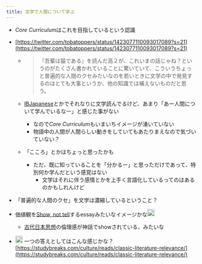 ```yaml
---
title: 文学で人間について学ぶ
---
```


* *Core Curriculum*はこれを目指しているという認識

* [https://twitter.com/tobatoppers/status/1423077110093017089?s=21](https://twitter.com/tobatoppers/status/1423077110093017089?s=21)
  
  * 
     > 
     > 『吾輩は猫である』を読んだ高２が、これいまの話じゃね？というのがたくさん書かれていることに驚いていて、こういうちょっと普遍的な人間のクセみたいなのを若いときに文学の中で発見するのはとても大事というか、他の知識では補えないものだと思う。
  
  * [IBJapanese](IBJapanese.md)とかでそれなりに文学読んでるけど、あまり「あー人間について学んでいるなー」と感じた事がない
    * なので*Core Curriculum*もいまいちイメージが湧いていない
    * 物語中の人間が人間らしい動きをしていてもあたりまえなので気づいていない？
  * 「こころ」とかはちょっと思ったかも
    * ただ、既に知っていることを「分かるー」と思っただけであって、特別何か学んだという感覚はない
      * 文学はそれに伴う感情とかを上手く言語化しているってのはあるのかもしれんけど
* 「普遍的な人間のクセ」を文学は濃縮しているということ？

* 価値観を[Show, not tell](Show,%20not%20tell.md)するessayみたいなイメージかな<img src='https://scrapbox.io/api/pages/blu3mo-public/blu3mo/icon' alt='blu3mo.icon' height="19.5"/>
  
  * [古代日本思想](%E5%8F%A4%E4%BB%A3%E6%97%A5%E6%9C%AC%E6%80%9D%E6%83%B3.md)の倫理感が神話でshowされている、みたいな
* <img src='https://scrapbox.io/api/pages/blu3mo-public/yutarotanaka601/icon' alt='yutarotanaka601.icon' height="19.5"/> 一つの答えとしてはこんな感じかな？
  [https://studybreaks.com/culture/reads/classic-literature-relevance/](https://studybreaks.com/culture/reads/classic-literature-relevance/)
